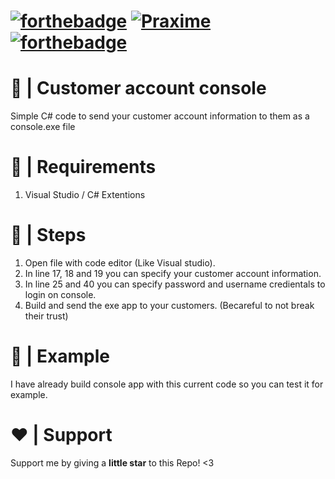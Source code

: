 # [![forthebadge](https://forthebadge.com/images/badges/made-with-c-sharp.svg)](https://forthebadge.com) [![Praxime](https://cdn.praxime.ir/favicon48.png)](https://praxime.ir) [![forthebadge](https://forthebadge.com/images/badges/built-with-love.svg)](https://forthebadge.com)
# 🤖 | Customer account console
Simple C# code to send your customer account information to them as a console.exe file
# 🚧 | Requirements
1. Visual Studio / C# Extentions
# 👞 | Steps
1. Open file with code editor (Like Visual studio).
2. In line 17, 18 and 19 you can specify your customer account information.
3. In line 25 and 40 you can specify password and username credientals to login on console.
4. Build and send the exe app to your customers. (Becareful to not break their trust)
# 📗 | Example
I have already build console app with this current code so you can test it for example.
# ❤️ | Support
Support me by giving a **little star** to this Repo! <3
